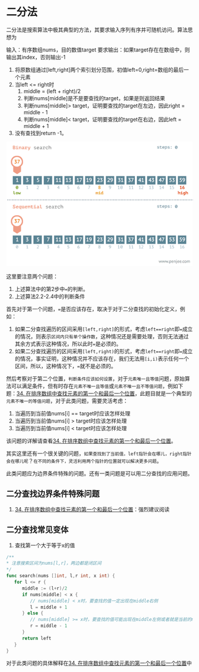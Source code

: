 # 二分法

二分法是搜索算法中极其典型的方法，其要求输入序列有序并可随机访问。算法思想为

输入：有序数组nums，目的数值target
要求输出：如果target存在在数组中，则输出其index，否则输出-1

1. 将原数组通过[left,right]两个索引划分范围，初值left=0,right=数组的最后一个元素
2. 当left <= right时
   1. middle = (left + right)/2
   2. 判断nums[middle]是不是要查找的target，如果是则返回结果
   3. 判断nums[middle]> target，证明要查找的target在左边，因此right = middle - 1
   4. 判断nums[middle]< target，证明要查找的target在右边，因此left = middle + 1
3. 没有查找到return -1。

![](./img/20210313090428873.gif)

这里要注意两个问题：
1. 上述算法中的第2步中`=`的判断。
2. 上述算法2.2-2.4中的判断条件

首先对于第一个问题，`=`是否应该存在，取决于对于二分查找的初始化定义，例如：
1. 如果二分查找遍历的区间采用`[left,right]`的形式，考虑`left==right`即`=`成立的情况，则表示`区间内只有单个操作数`，这种情况还是需要处理，否则无法通过其余方式表示这种情况，所以此时`=`是必须的。
2. 如果二分查找遍历的区间采用`[left,right)`的形式，考虑`left==right`即`=`成立的情况，事实证明，这种情况并不应该存在，我们无法用`[i,i)`表示任何一个区间，所以，这种情况下，`=`就不是必须的。

然后考察对于第二个位置，`判断条件应该如何设置`，对于`元素唯一且等值`问题，原始算法可以满足条件，但有时存在`元素不唯一且等值`或`元素不唯一且不等值问题`，例如下题：[34. 在排序数组中查找元素的第一个和最后一个位置](./34/34.在排序数组中查找元素的第一个和最后一个位置.md)，此题目就是一个典型的`元素不唯一的等值问题`，对于此类问题，需要灵活考虑：

1. 当遍历到当前值nums[i] == target时应该怎样处理
2. 当遍历到当前值nums[i] > target时应该怎样处理
3. 当遍历到当前值nums[i] < target时应该怎样处理

该问题的详解请查看[34. 在排序数组中查找元素的第一个和最后一个位置](./34/34.在排序数组中查找元素的第一个和最后一个位置.md)。

其实这里还有一个很关键的问题，`如果查找到了当前值，left指针会在哪儿，right指针会在哪儿呢`？`在不同的条件下，灵活利用两个指针的位置就可以解决更多问题`。

此类问题应为边界条件特殊的问题。还有一类问题是可以用二分查找的应用问题。

## 二分查找边界条件特殊问题

1. [34. 在排序数组中查找元素的第一个和最后一个位置](./34/34.在排序数组中查找元素的第一个和最后一个位置.md)：强烈建议阅读

## 二分查找常见变体

1. 查找第一个大于等于x的值

```go
/**
* 注意搜索区间为nums[l,r]，两边都是闭区间
*/
func search(nums []int, l,r int, x int) {
   for l <= r {
      middle := (l+r)/2
      if nums[middle] < x {
         // nums[middle] < x时，要查找的值一定出现在middle右侧
         l = middle + 1
      } else {
         // nums[middle] >= x时，要查找的值可能出现在middle左侧或者就是当前的nums[middle]值
         r = middle - 1
      }
      return left
   }
}
```

对于此类问题的具体解释在[34. 在排序数组中查找元素的第一个和最后一个位置](./34/34.在排序数组中查找元素的第一个和最后一个位置.md)中



